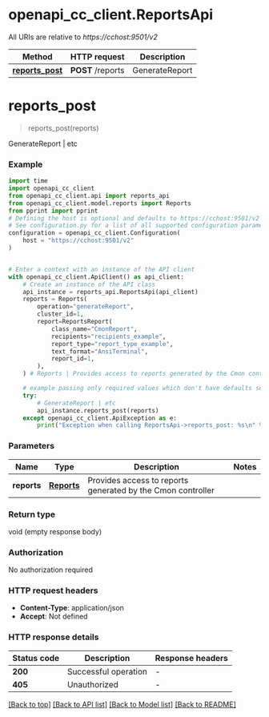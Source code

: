 # openapi_cc_client.ReportsApi

All URIs are relative to *https://cchost:9501/v2*

Method | HTTP request | Description
------------- | ------------- | -------------
[**reports_post**](ReportsApi.md#reports_post) | **POST** /reports | GenerateReport | etc


# **reports_post**
> reports_post(reports)

GenerateReport | etc

### Example


```python
import time
import openapi_cc_client
from openapi_cc_client.api import reports_api
from openapi_cc_client.model.reports import Reports
from pprint import pprint
# Defining the host is optional and defaults to https://cchost:9501/v2
# See configuration.py for a list of all supported configuration parameters.
configuration = openapi_cc_client.Configuration(
    host = "https://cchost:9501/v2"
)


# Enter a context with an instance of the API client
with openapi_cc_client.ApiClient() as api_client:
    # Create an instance of the API class
    api_instance = reports_api.ReportsApi(api_client)
    reports = Reports(
        operation="generateReport",
        cluster_id=1,
        report=ReportsReport(
            class_name="CmonReport",
            recipients="recipients_example",
            report_type="report_type_example",
            text_format="AnsiTerminal",
            report_id=1,
        ),
    ) # Reports | Provides access to reports generated by the Cmon controller

    # example passing only required values which don't have defaults set
    try:
        # GenerateReport | etc
        api_instance.reports_post(reports)
    except openapi_cc_client.ApiException as e:
        print("Exception when calling ReportsApi->reports_post: %s\n" % e)
```


### Parameters

Name | Type | Description  | Notes
------------- | ------------- | ------------- | -------------
 **reports** | [**Reports**](Reports.md)| Provides access to reports generated by the Cmon controller |

### Return type

void (empty response body)

### Authorization

No authorization required

### HTTP request headers

 - **Content-Type**: application/json
 - **Accept**: Not defined


### HTTP response details

| Status code | Description | Response headers |
|-------------|-------------|------------------|
**200** | Successful operation |  -  |
**405** | Unauthorized |  -  |

[[Back to top]](#) [[Back to API list]](../README.md#documentation-for-api-endpoints) [[Back to Model list]](../README.md#documentation-for-models) [[Back to README]](../README.md)

